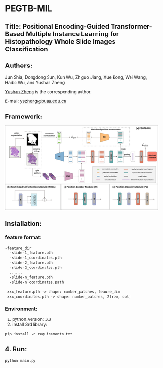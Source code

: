 # PEGTB-MIL
## Title: Positional Encoding-Guided Transformer-Based Multiple Instance Learning for Histopathology Whole Slide Images Classification

[//]: # (## Abstract)

[//]: # ()
[//]: # (### Background and objectives:)

[//]: # (Whole slide image &#40;WSI&#41; classification is of great clinical significance in computer-aided pathological diagnosis. Due to the high cost of manual annotation, weakly supervised WSI classification methods have gained more attention. As the most representative, multiple instance learning &#40;MIL&#41; generally aggregates the predictions or features of the patches within a WSI to achieve the slide-level classification under the weak supervision of WSI labels. However, most existing MIL methods ignore spatial position relationships of the patches, which is likely to strengthen the discriminative ability of WSI-level features.)

[//]: # ()
[//]: # (### Methods:)

[//]: # (In this paper, we propose a novel positional encoding-guided transformer-based multiple instance learning &#40;PEGTB-MIL&#41; method for histopathology WSI classification. It aims to encode the spatial positional property of the patch into its corresponding semantic features and explore the potential correlation among the patches for improving the WSI classification performance. Concretely, the deep features of the patches in WSI are first extracted and simultaneously a position encoder is used to encode the spatial 2D positional information of the patches into the spatial-aware features. After incorporating the semantic features and spatial embeddings, multi-head self-attention &#40;MHSA&#41; is applied to explore the contextual and spatial dependencies of the fused features. Particularly, we introduce an auxiliary reconstruction task to enhance the spatial-semantic consistency and generalization ability of features.)

[//]: # ()
[//]: # (### Results:)

[//]: # (The proposed method is evaluated on two public benchmark TCGA datasets &#40;TCGA-LUNG and TCGA-BRCA&#41; and two in-house clinical datasets &#40;USTC-EGFR and USTC-GIST&#41;. Experimental results validate it is effective in the tasks of cancer subtyping and gene mutation status prediction. In the test stage, the proposed PEGTB-MIL outperforms the other state-of-the-art methods and respectively achieves 97.13±0.34, 86.74±2.64, 83.25±1.65, and 72.52±1.63 of the area under the receiver operating characteristic &#40;ROC&#41; curve &#40;AUC&#41;.)

[//]: # ()
[//]: # (### Conclusions:)

[//]: # (PEGTB-MIL utilizes positional encoding to effectively guide and reinforce MIL, leading to enhanced performance on downstream WSI classification tasks. Specifically, the introduced auxiliary reconstruction module adeptly preserves the spatial-semantic consistency of patch features. More significantly, this study investigates the relationship between position information and disease diagnosis and presents a promising avenue for further research.)

## Authers:
Jun Shia, Dongdong Sun, Kun Wu, Zhiguo Jiang, Xue Kong, Wei Wang, Haibo Wu, and Yushan Zheng.


[Yushan Zheng](https://zhengyushan.github.io/) is the corresponding author.


E-mail: yszheng@buaa.edu.cn

## Framework:
![framework](images/framework.jpg)

## Installation:
### feature format:
```none
-feature_dir
  -slide-1_feature.pth
  -slide-1_coordinates.pth
  -slide-2_feature.pth
  -slide-2_coordinates.pth
  ......
  -slide-n_feature.pth
  -slide-n_coordinates.path
 
 xxx_feature.pth -> shape: number_patches, feaure_dim
 xxx_coordinates.pth -> shape: number_patches, 2(row, col)
```

### Environment:
1. python_version: 3.8
2. install 3rd library:
```shell
pip install -r requirements.txt
```


## 4. Run:
```shell
python main.py
```
